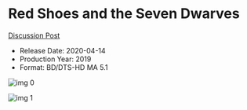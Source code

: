 # Red Shoes and the Seven Dwarves

[Discussion Post](https://www.avsforum.com/threads/bass-eq-for-filtered-movies.2995212/post-59510302)

* Release Date: 2020-04-14
* Production Year: 2019
* Format: BD/DTS-HD MA 5.1

![img 0](https://i.imgur.com/tODMQea.jpg)

![img 1](https://i.imgur.com/g997LCZ.png)

